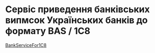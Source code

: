 # Сервіс приведення банківських випмсок Українських банків до формату BAS / 1С8
<a href="https://sabatex.github.io/BankServiceFor1C8/">BankServiceFor1C8</a> 
